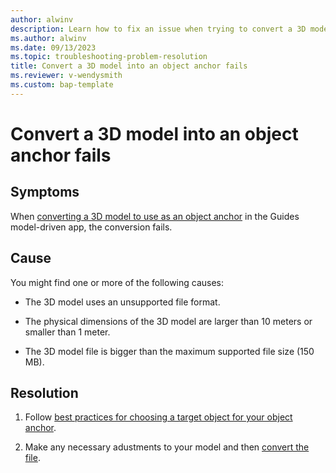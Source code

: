 ```yaml
---
author: alwinv
description: Learn how to fix an issue when trying to convert a 3D model into an object anchor
ms.author: alwinv
ms.date: 09/13/2023
ms.topic: troubleshooting-problem-resolution
title: Convert a 3D model into an object anchor fails
ms.reviewer: v-wendysmith
ms.custom: bap-template
---
```


# Convert a 3D model into an object anchor fails

## Symptoms

When [converting a 3D model to use as an object anchor](pc-app-anchor-azure-object.md#convert-the-file-in-the-guides-model-driven-app) in the Guides model-driven app, the conversion fails.

## Cause

You might find one or more of the following causes:

- The 3D model uses an unsupported file format.

- The physical dimensions of the 3D model are larger than 10 meters or smaller than 1 meter.

- The 3D model file is bigger than the maximum supported file size (150 MB).

## Resolution

1. Follow [best practices for choosing a target object for your object anchor](pc-app-anchor-object-best-practices).

1. Make any necessary adustments to your model and then [convert the file](pc-app-anchor-azure-object#convert-the-file-in-the-guides-model-driven-app).